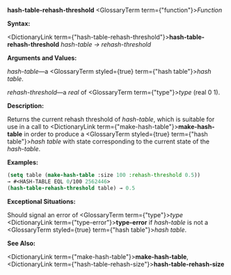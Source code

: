 **hash-table-rehash-threshold** <GlossaryTerm  term={"function"}><i>Function</i></GlossaryTerm> 



**Syntax:** 



<DictionaryLink  term={"hash-table-rehash-threshold"}><b>hash-table-rehash-threshold</b></DictionaryLink> *hash-table → rehash-threshold* 



**Arguments and Values:** 



*hash-table*—a <GlossaryTerm styled={true} term={"hash table"}><i>hash table</i></GlossaryTerm>. 



*rehash-threshold*—a *real* of <GlossaryTerm  term={"type"}><i>type</i></GlossaryTerm> (real 0 1). 



**Description:** 



Returns the current rehash threshold of *hash-table*, which is suitable for use in a call to <DictionaryLink  term={"make-hash-table"}><b>make-hash-table</b></DictionaryLink> in order to produce a <GlossaryTerm styled={true} term={"hash table"}><i>hash table</i></GlossaryTerm> with state corresponding to the current state of the *hash-table*. 



**Examples:**
```lisp
(setq table (make-hash-table :size 100 :rehash-threshold 0.5)) 
→ #<HASH-TABLE EQL 0/100 2562446> 
(hash-table-rehash-threshold table) → 0.5 
```
**Exceptional Situations:** 



Should signal an error of <GlossaryTerm  term={"type"}><i>type</i></GlossaryTerm> <DictionaryLink  term={"type-error"}><b>type-error</b></DictionaryLink> if *hash-table* is not a <GlossaryTerm styled={true} term={"hash table"}><i>hash table</i></GlossaryTerm>. 



**See Also:** 



<DictionaryLink  term={"make-hash-table"}><b>make-hash-table</b></DictionaryLink>, <DictionaryLink  term={"hash-table-rehash-size"}><b>hash-table-rehash-size</b></DictionaryLink> 







 



 



